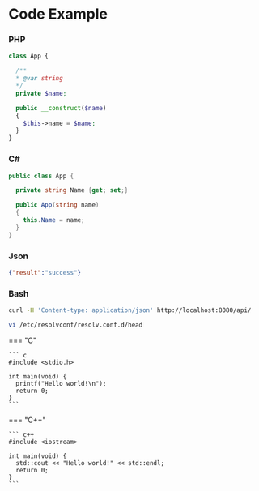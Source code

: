 # Code Example

### PHP

```php
class App {

  /**
  * @var string
  */
  private $name;

  public __construct($name)
  {
    $this->name = $name;
  }
}
```

### C#

```csharp
public class App {

  private string Name {get; set;}

  public App(string name)
  {
    this.Name = name;
  }
}
```

### Json 

```json
{"result":"success"}
```

### Bash

```bash
curl -H 'Content-type: application/json' http://localhost:8080/api/

```

```bash
vi /etc/resolvconf/resolv.conf.d/head

```


=== "C"

    ``` c
    #include <stdio.h>

    int main(void) {
      printf("Hello world!\n");
      return 0;
    }
    ```

=== "C++"

    ``` c++
    #include <iostream>

    int main(void) {
      std::cout << "Hello world!" << std::endl;
      return 0;
    }
    ```

